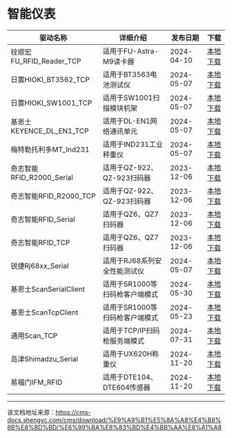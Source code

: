 # 智能仪表  
  
驱动名称| 详细介绍| 发布日期| 下载  
---|---|---|---  
铨顺宏FU_RFID_Reader_TCP| 适用于FU-Astra-M9读卡器| 2024-04-10| [本地下载](https://list.syc-cms.com:8443/d/publish/SIOT%E9%A9%B1%E5%8A%A8/%E6%99%BA%E8%83%BD%E4%BB%AA%E8%A1%A8/CMS.HotPlugs_syc_fu_rfid_reader_1.2.0.cmsplugs)  
日置HIOKI_BT3562_TCP| 适用于BT3563电池测试仪| 2024-05-07| [本地下载](https://list.syc-cms.com:8443/d/publish/SIOT%E9%A9%B1%E5%8A%A8/%E6%99%BA%E8%83%BD%E4%BB%AA%E8%A1%A8/CMS.HotPlugs_syc_hioki_bt3562_1.2.0.cmsplugs)  
日置HIOKI_SW1001_TCP| 适用于SW1001扫描模块机架| 2024-05-07| [本地下载](https://list.syc-cms.com:8443/d/publish/SIOT%E9%A9%B1%E5%8A%A8/%E6%99%BA%E8%83%BD%E4%BB%AA%E8%A1%A8/CMS.HotPlugs_syc_hioki_sw1001_1.2.0.cmsplugs)  
基恩士KEYENCE_DL_EN1_TCP| 适用于DL-EN1网络通讯单元| 2024-05-07| [本地下载](https://list.syc-cms.com:8443/d/publish/SIOT%E9%A9%B1%E5%8A%A8/%E6%99%BA%E8%83%BD%E4%BB%AA%E8%A1%A8/CMS.HotPlugs_syc_keyence_dl_en1_1.2.0.cmsplugs)  
梅特勒托利多MT_Ind231| 适用于IND231工业秤重仪| 2024-05-07| [本地下载](https://list.syc-cms.com:8443/d/publish/SIOT%E9%A9%B1%E5%8A%A8/%E6%99%BA%E8%83%BD%E4%BB%AA%E8%A1%A8/CMS.HotPlugs_syc_mt_ind231_1.2.0.cmsplugs)  
奇志智能RFID_R2000_Serial| 适用于QZ-922、QZ-923扫码器| 2023-12-06| [本地下载](https://list.syc-cms.com:8443/d/publish/SIOT%E9%A9%B1%E5%8A%A8/%E6%99%BA%E8%83%BD%E4%BB%AA%E8%A1%A8/CMS.HotPlugs_SYC_RFID_R2000_Serial_V1.2.1.cmsplugs)  
奇志智能RFID_R2000_TCP| 适用于QZ-922、QZ-923扫码器| 2023-12-06| [本地下载](https://list.syc-cms.com:8443/d/publish/SIOT%E9%A9%B1%E5%8A%A8/%E6%99%BA%E8%83%BD%E4%BB%AA%E8%A1%A8/CMS.HotPlugs_SYC_RFID_R2000_TCP_V1.2.1.cmsplugs)  
奇志智能RFID_Serial| 适用于QZ6、QZ7扫码器| 2023-12-06| [本地下载](https://list.syc-cms.com:8443/d/publish/SIOT%E9%A9%B1%E5%8A%A8/%E6%99%BA%E8%83%BD%E4%BB%AA%E8%A1%A8/CMS.HotPlugs_SYC_RFID_Serial_V1.2.1.cmsplugs)  
奇志智能RFID_TCP| 适用于QZ6、QZ7扫码器| 2023-12-06| [本地下载](https://list.syc-cms.com:8443/d/publish/SIOT%E9%A9%B1%E5%8A%A8/%E6%99%BA%E8%83%BD%E4%BB%AA%E8%A1%A8/CMS.HotPlugs_SYC_RFID_TCP_V1.2.1.cmsplugs)  
锐捷Rj68xx_Serial| 适用于RJ68系列安全性能测试仪| 2024-05-07| [本地下载](https://list.syc-cms.com:8443/d/publish/SIOT%E9%A9%B1%E5%8A%A8/%E6%99%BA%E8%83%BD%E4%BB%AA%E8%A1%A8/CMS.HotPlugs_syc_rj68xx_1.2.0.cmsplugs)  
基恩士ScanSerialClient| 适用于SR1000等扫码枪客户端模式| 2024-05-30| [本地下载](https://list.syc-cms.com:8443/d/publish/SIOT%E9%A9%B1%E5%8A%A8/%E6%99%BA%E8%83%BD%E4%BB%AA%E8%A1%A8/CMS.HotPlugs_syc_scan_serial_client_1.2.0.cmsplugs)  
基恩士ScanTcpClient| 适用于SR1000等扫码枪客户端模式| 2024-05-23| [本地下载](https://list.syc-cms.com:8443/d/publish/SIOT%E9%A9%B1%E5%8A%A8/%E6%99%BA%E8%83%BD%E4%BB%AA%E8%A1%A8/CMS.HotPlugs_syc_scan_tcp_client_1.2.0.cmsplugs)  
通用Scan_TCP| 适用于TCP/IP扫码枪服务端模式| 2024-07-31| [本地下载](https://list.syc-cms.com:8443/d/publish/SIOT%E9%A9%B1%E5%8A%A8/%E6%99%BA%E8%83%BD%E4%BB%AA%E8%A1%A8/CMS.HotPlugs_SYC_Scan_TCP_V1.2.2.cmsplugs)  
岛津Shimadzu_Serial| 适用于UX620H称重仪| 2024-11-20| [本地下载](https://list.syc-cms.com:8443/d/publish/SIOT%E9%A9%B1%E5%8A%A8/%E6%99%BA%E8%83%BD%E4%BB%AA%E8%A1%A8/CMS.HotPlugs_SYC_Shimadzu_Serial_V1.2.4.cmsplugs)  
易福门IFM_RFID| 适用于DTE104、DTE604传感器| 2024-11-20| [本地下载](https://list.syc-cms.com:8443/d/publish/SIOT%E9%A9%B1%E5%8A%A8/%E6%99%BA%E8%83%BD%E4%BB%AA%E8%A1%A8/CMS.HotPlugs_SYC_IFM_RFID_V1.2.1.cmsplugs)


---

该文档地址来源：https://cms-docs.shengyc.com/cms/download/%E9%A9%B1%E5%8A%A8%E4%B8%8B%E8%BD%BD/%E6%99%BA%E8%83%BD%E4%BB%AA%E8%A1%A8